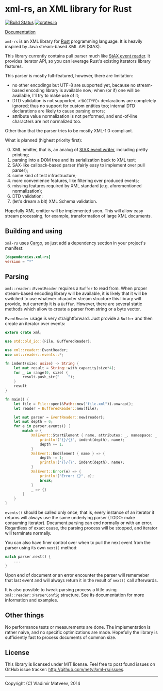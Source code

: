 xml-rs, an XML library for Rust
===============================

[![Build Status](https://travis-ci.org/netvl/xml-rs.svg?branch=master)](https://travis-ci.org/netvl/xml-rs) [![crates.io](https://img.shields.io/crates/v/xml-rs.svg)](https://crates.io/crates/xml-rs)

[Documentation](https://netvl.github.io/xml-rs)

`xml-rs` is an XML library for [Rust](http://www.rust-lang.org/) programming language.
It is heavily inspired by Java stream-based XML API (StAX).

This library currently contains pull parser much like [StAX event reader](http://docs.oracle.com/javase/7/docs/api/javax/xml/stream/XMLEventReader.html).
It provides iterator API, so you can leverage Rust's existing iterators library features.

This parser is mostly full-featured, however, there are limitation:
* no other encodings but UTF-8 are supported yet, because no stream-based encoding library
  is available now; when (or if) one will be available, I'll try to make use of it;
* DTD validation is not supported, `<!DOCTYPE>` declarations are completely ignored; thus no
  support for custom entities too; internal DTD declarations are likely to cause parsing errors;
* attribute value normalization is not performed, and end-of-line characters are not normalized too.

Other than that the parser tries to be mostly XML-1.0-compliant.

What is planned (highest priority first):

0. XML emitter, that is, an analog of [StAX event writer](http://docs.oracle.com/javase/7/docs/api/javax/xml/stream/XMLEventWriter.html),
   including pretty printing;
1. parsing into a DOM tree and its serialization back to XML text;
2. SAX-like callback-based parser (fairly easy to implement over pull parser);
3. some kind of test infrastructure;
4. more convenience features, like filtering over produced events;
5. missing features required by XML standard (e.g. aforementioned normalization);
6. DTD validation;
7. (let's dream a bit) XML Schema validation.

Hopefully XML emitter will be implemented soon. This will allow easy stream processing, for example,
transformation of large XML documents.

Building and using
------------------

`xml-rs` uses [Cargo](http://crates.io), so just add a dependency section in your project's manifest:

```toml
[dependencies.xml-rs]
version = "*"
```

Parsing
-------

`xml::reader::EventReader` requires a `Buffer` to read from. When proper stream-based encoding library
will be available, it is likely that it will be switched to use whatever character stream structure
this library will provide, but currently it is a `Buffer`. However, there are several static methods
which allow to create a parser from string or a byte vector.

`EventReader` usage is very straightforward. Just provide a `Buffer` and then create an iterator
over events:

```rust
extern crate xml;

use std::old_io::{File, BufferedReader};

use xml::reader::EventReader;
use xml::reader::events::*;

fn indent(size: usize) -> String {
    let mut result = String::with_capacity(size*4);
    for _ in range(0, size) {
        result.push_str("    ");
    }
    result
}

fn main() {
    let file = File::open(&Path::new("file.xml")).unwrap();
    let reader = BufferedReader::new(file);

    let mut parser = EventReader::new(reader);
    let mut depth = 0;
    for e in parser.events() {
        match e {
            XmlEvent::StartElement { name, attributes: _, namespace: _ } => {
                println!("{}/{}", indent(depth), name);
                depth += 1;
            }
            XmlEvent::EndElement { name } => {
                depth -= 1;
                println!("{}/{}", indent(depth), name);
            }
            XmlEvent::Error(e) => {
                println!("Error: {}", e);
                break;
            }
            _ => {}
        }
    }
}
```

`events()` should be called only once, that is, every instance of an iterator it returns will always
use the same underlying parser (TODO: make consuming iterator). Document parsing can end normally or with an 
error. Regardless of exact cause, the parsing process will be stopped, and iterator will terminate normally.

You can also have finer control over when to pull the next event from the parser using its own
`next()` method:

```rust
match parser.next() {
    ...
}
```

Upon end of document or an error encounter the parser will rememeber that last event and will always
return it in the result of `next()` call afterwards.

It is also possible to tweak parsing process a little using `xml::reader::ParserConfig` structure. See
its documentation for more information and examples.

Other things
------------

No performance tests or measurements are done. The implementation is rather naive, and no specific
optimizations are made. Hopefully the library is sufficiently fast to process documents of common size.

License
-------

This library is licensed under MIT license. Feel free to post found issues on GitHub issue tracker:
<http://github.com/netvl/xml-rs/issues>.

---
Copyright (C) Vladimir Matveev, 2014 

